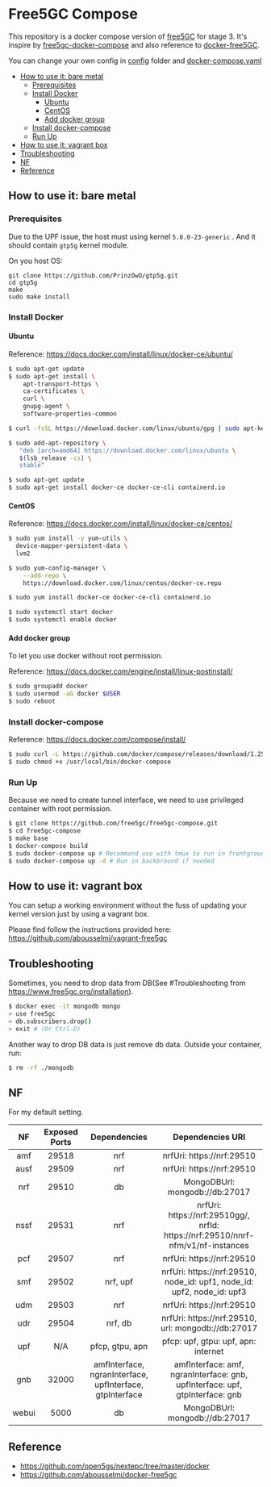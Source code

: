 # Free5GC Compose

This repository is a docker compose version of [free5GC](https://github.com/free5gc/free5gc) for stage 3. It's inspire by [free5gc-docker-compose](https://github.com/calee0219/free5gc-docker-compose) and also reference to [docker-free5GC](https://github.com/abousselmi/docker-free5gc).

You can change your own config in [config](./config) folder and [docker-compose.yaml](docker-compose.yaml)

<!-- START doctoc generated TOC please keep comment here to allow auto update -->
<!-- DON'T EDIT THIS SECTION, INSTEAD RE-RUN doctoc TO UPDATE -->

- [How to use it: bare metal](#how-to-use-it-bare-metal)
  - [Prerequisites](#prerequisites)
  - [Install Docker](#install-docker)
    - [Ubuntu](#ubuntu)
    - [CentOS](#centos)
    - [Add docker group](#add-docker-group)
  - [Install docker-compose](#install-docker-compose)
  - [Run Up](#run-up)
- [How to use it: vagrant box](#how-to-use-it-vagrant-box)
- [Troubleshooting](#troubleshooting)
- [NF](#nf)
- [Reference](#reference)

<!-- END doctoc generated TOC please keep comment here to allow auto update -->

## How to use it: bare metal

### Prerequisites

Due to the UPF issue, the host must using kernel `5.0.0-23-generic` . And it should contain `gtp5g` kernel module.

On you host OS:

``` 
git clone https://github.com/PrinzOwO/gtp5g.git
cd gtp5g
make
sudo make install
```

### Install Docker

#### Ubuntu

Reference: https://docs.docker.com/install/linux/docker-ce/ubuntu/

``` bash
$ sudo apt-get update
$ sudo apt-get install \
    apt-transport-https \
    ca-certificates \
    curl \
    gnupg-agent \
    software-properties-common

$ curl -fsSL https://download.docker.com/linux/ubuntu/gpg | sudo apt-key add -

$ sudo add-apt-repository \
   "deb [arch=amd64] https://download.docker.com/linux/ubuntu \
   $(lsb_release -cs) \
   stable"

$ sudo apt-get update
$ sudo apt-get install docker-ce docker-ce-cli containerd.io
```

#### CentOS

Reference: https://docs.docker.com/install/linux/docker-ce/centos/

``` bash
$ sudo yum install -y yum-utils \
  device-mapper-persistent-data \
  lvm2

$ sudo yum-config-manager \
    --add-repo \
    https://download.docker.com/linux/centos/docker-ce.repo

$ sudo yum install docker-ce docker-ce-cli containerd.io

$ sudo systemctl start docker
$ sudo systemctl enable docker
```

#### Add docker group

To let you use docker without root permission.

Reference: https://docs.docker.com/engine/install/linux-postinstall/

``` bash
$ sudo groupadd docker
$ sudo usermod -aG docker $USER
$ sudo reboot
```

### Install docker-compose

Reference: https://docs.docker.com/compose/install/

``` bash
$ sudo curl -L https://github.com/docker/compose/releases/download/1.25.5/docker-compose- `uname -s` - `uname -m` -o /usr/local/bin/docker-compose
$ sudo chmod +x /usr/local/bin/docker-compose
```

### Run Up

Because we need to create tunnel interface, we need to use privileged container with root permission.

``` bash
$ git clone https://github.com/free5gc/free5gc-compose.git
$ cd free5gc-compose
$ make base
$ docker-compose build
$ sudo docker-compose up # Recommand use with tmux to run in frontground
$ sudo docker-compose up -d # Run in backbround if needed
```

## How to use it: vagrant box

You can setup a working environment without the fuss of updating your kernel version just by using a vagrant box.

Please find follow the instructions provided here: https://github.com/abousselmi/vagrant-free5gc

## Troubleshooting

Sometimes, you need to drop data from DB(See #Troubleshooting from https://www.free5gc.org/installation).

``` bash
$ docker exec -it mongodb mongo
> use free5gc
> db.subscribers.drop()
> exit # (Or Ctrl-D)
```

Another way to drop DB data is just remove db data. Outside your container, run:

``` bash
$ rm -rf ./mongodb
```

## NF

For my default setting.

| NF | Exposed Ports | Dependencies | Dependencies URI |
|:-:|:-:|:-:|:-:|
| amf | 29518 | nrf | nrfUri: https://nrf:29510 |
| ausf | 29509 | nrf | nrfUri: https://nrf:29510 |
| nrf | 29510 | db | MongoDBUrl: mongodb://db:27017 |
| nssf | 29531 | nrf | nrfUri: https://nrf:29510gg/, <br/>nrfId: https://nrf:29510/nnrf-nfm/v1/nf-instances |
| pcf | 29507 | nrf | nrfUri: https://nrf:29510 |
| smf | 29502 | nrf, upf | nrfUri: https://nrf:29510, <br/>node_id: upf1, node_id: upf2, node_id: upf3 |
| udm | 29503 | nrf | nrfUri: https://nrf:29510 |
| udr | 29504 | nrf, db | nrfUri: https://nrf:29510, <br/>url: mongodb://db:27017 |
| upf | N/A | pfcp, gtpu, apn | pfcp: upf, gtpu: upf, apn: internet |
| gnb | 32000 | amfInterface, ngranInterface, upfInterface, gtpInterface | amfInterface: amf, ngranInterface: gnb, upfInterface: upf, gtpInterface: gnb |
| webui | 5000 | db | MongoDBUrl: mongodb://db:27017  |

## Reference

* https://github.com/open5gs/nextepc/tree/master/docker
* https://github.com/abousselmi/docker-free5gc
